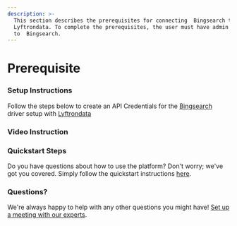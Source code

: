 ```yaml
---
description: >-
  This section describes the prerequisites for connecting  Bingsearch to
  Lyftrondata. To complete the prerequisites, the user must have admin access
  to  Bingsearch.
---
```


# Prerequisite

### Setup Instructions

Follow the steps below to create an API Credentials for the [Bingsearch](None/) driver setup with [Lyftrondata](https://www.lyftrondata.com)

### Video Instruction

### Quickstart Steps

Do you have questions about how to use the platform? Don't worry; we've got you covered. Simply follow the quickstart instructions [here](./).

### Questions? <a href="#questions" id="questions"></a>

We're always happy to help with any other questions you might have! [Set up a meeting with our experts](https://www.lyftrondata.com/book-a-meeting/).
